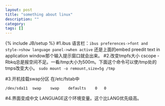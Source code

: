 ```yaml
---
layout: post
title: "something about linux"
description: ""
category: 
tags: []
---
```

{% include JB/setup %}
#1.ibus
语言栏：`ibus preferences->font and style->show language panel->when active`
还是上面的embed preedit text in application window那个输入提示窗口就会出来。
#2.改变tmpfs大小
cscope -Rbkq总是报空间不足。一看/tmp大小为500m。下面这个命令可以使/tmp处的tmps改变大小。
`sudo mount -o remount,size=5g /tmp`

#3.开机挂载swap分区
在/etc/fstab中

    /dev/sda11	swap	swap	defaults	0	0

#4.界面变成中文
LANGUAGE这个环境变量。这个比LANG优先级高。
